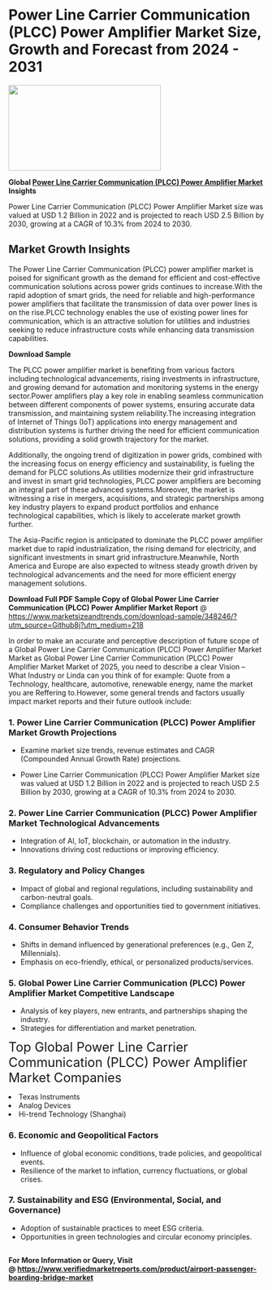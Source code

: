<H1>Power Line Carrier Communication (PLCC) Power Amplifier Market Size, Growth and Forecast from 2024 - 2031</H1><img class="aligncenter size-medium wp-image-584254" src="https://thirdeyenews.in/wp-content/uploads/2024/09/Global-Market-Research-300x168.jpeg" alt="" width="300" height="168" /><p><strong>Global&nbsp;<a href="https://www.marketsizeandtrends.com/download-sample/348246/?utm_source=Github8j?utm_medium=218">Power Line Carrier Communication (PLCC) Power Amplifier Market</a> Insights</strong></p><p>Power Line Carrier Communication (PLCC) Power Amplifier Market size was valued at USD 1.2 Billion in 2022 and is projected to reach USD 2.5 Billion by 2030, growing at a CAGR of 10.3% from 2024 to 2030.</p><p><h2>Market Growth Insights</h2> <p>The Power Line Carrier Communication (PLCC) power amplifier market is poised for significant growth as the demand for efficient and cost-effective communication solutions across power grids continues to increase.With the rapid adoption of smart grids, the need for reliable and high-performance power amplifiers that facilitate the transmission of data over power lines is on the rise.PLCC technology enables the use of existing power lines for communication, which is an attractive solution for utilities and industries seeking to reduce infrastructure costs while enhancing data transmission capabilities.</p> <p><strong>Download Sample</strong></p> <p>The PLCC power amplifier market is benefiting from various factors including technological advancements, rising investments in infrastructure, and growing demand for automation and monitoring systems in the energy sector.Power amplifiers play a key role in enabling seamless communication between different components of power systems, ensuring accurate data transmission, and maintaining system reliability.The increasing integration of Internet of Things (IoT) applications into energy management and distribution systems is further driving the need for efficient communication solutions, providing a solid growth trajectory for the market.</p> <p>Additionally, the ongoing trend of digitization in power grids, combined with the increasing focus on energy efficiency and sustainability, is fueling the demand for PLCC solutions.As utilities modernize their grid infrastructure and invest in smart grid technologies, PLCC power amplifiers are becoming an integral part of these advanced systems.Moreover, the market is witnessing a rise in mergers, acquisitions, and strategic partnerships among key industry players to expand product portfolios and enhance technological capabilities, which is likely to accelerate market growth further.</p> <p>The Asia-Pacific region is anticipated to dominate the PLCC power amplifier market due to rapid industrialization, the rising demand for electricity, and significant investments in smart grid infrastructure.Meanwhile, North America and Europe are also expected to witness steady growth driven by technological advancements and the need for more efficient energy management solutions.</p> <p><span class=""><strong>Download Full PDF Sample Copy of Global Power Line Carrier Communication (PLCC) Power Amplifier Market Report</strong> @ <a href="https://www.marketsizeandtrends.com/download-sample/348246/?utm_source=Github8j?utm_medium=218" target="_blank">https://www.marketsizeandtrends.com/download-sample/348246/?utm_source=Github8j?utm_medium=218</a></span></p><p>In order to make an accurate and perceptive description of future scope of a Global&nbsp;Power Line Carrier Communication (PLCC) Power Amplifier Market Market as Global&nbsp;Power Line Carrier Communication (PLCC) Power Amplifier Market Market of 2025, you need to describe a clear Vision &ndash; What Industry or Linda can you think of for example: Quote from a Technology, healthcare, automotive, renewable energy, name the market you are Reffering to.However, some general trends and factors usually impact market reports and their future outlook include:</p><h3>1.&nbsp;<strong>Power Line Carrier Communication (PLCC) Power Amplifier Market Growth Projections</strong></h3><ul><li>Examine market size trends, revenue estimates and CAGR (Compounded Annual Growth Rate) projections.</li><li><p>Power Line Carrier Communication (PLCC) Power Amplifier Market size was valued at USD 1.2 Billion in 2022 and is projected to reach USD 2.5 Billion by 2030, growing at a CAGR of 10.3% from 2024 to 2030.</p></li></ul><h3>2.&nbsp;<strong>Power Line Carrier Communication (PLCC) Power Amplifier Market Technological Advancements</strong></h3><ul><li>Integration of AI, IoT, blockchain, or automation in the industry.</li><li>Innovations driving cost reductions or improving efficiency.</li></ul><h3>3.&nbsp;<strong>Regulatory and Policy Changes</strong></h3><ul><li>Impact of global and regional regulations, including sustainability and carbon-neutral goals.</li><li>Compliance challenges and opportunities tied to government initiatives.</li></ul><h3>4.&nbsp;<strong>Consumer Behavior Trends</strong></h3><ul><li>Shifts in demand influenced by generational preferences (e.g., Gen Z, Millennials).</li><li>Emphasis on eco-friendly, ethical, or personalized products/services.</li></ul><h3>5.&nbsp;<strong>Global Power Line Carrier Communication (PLCC) Power Amplifier Market Competitive Landscape</strong></h3><ul><li>Analysis of key players, new entrants, and partnerships shaping the industry.</li><li>Strategies for differentiation and market penetration.</li></ul><p data-pm-slice="1 1 []"><span style="color: inherit; font-family: inherit; font-size: 25px;">Top Global Power Line Carrier Communication (PLCC) Power Amplifier Market Companies</span></p><div class="" data-test-id=""><p><li>Texas Instruments</li><li> Analog Devices</li><li> Hi-trend Technology (Shanghai)</li></p></div><h3>6.&nbsp;<strong>Economic and Geopolitical Factors</strong></h3><ul><li>Influence of global economic conditions, trade policies, and geopolitical events.</li><li>Resilience of the market to inflation, currency fluctuations, or global crises.</li></ul><h3>7.&nbsp;<strong>Sustainability and ESG (Environmental, Social, and Governance)</strong></h3><ul><li>Adoption of sustainable practices to meet ESG criteria.</li><li>Opportunities in green technologies and circular economy principles.</li></ul><h2><strong style="font-size: 14px;">For More Information or Query, Visit @&nbsp;</strong><a style="background-color: #ffffff; font-size: 14px;" href="https://www.marketsizeandtrends.com/report/power-line-carrier-communication-plcc-power-amplifier-market/" target="_blank">https://www.verifiedmarketreports.com/product/airport-passenger-boarding-bridge-market</a></h2>
